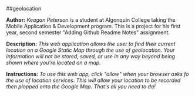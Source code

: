 ##geolocation

**Author:** *Keagan Peterson* is a student at Algonquin College taking the Mobile Application & Development program. This is a project for his first year, second semester "Adding Github Readme Notes" assignment.

**Description:** *This web application allows the user to find their current location on a Google Static Map through the use of geolocation. Your information will not be stored, saved, or use in any way beyond being shown where you're located on a map.*

**Instructions:** *To use this web app, click "allow" when your browser asks fo the use of location services. This will allow your location to be recorded then plopped onto the Google Map. That's all you need to do!*
